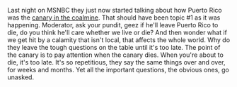 Last night on MSNBC they just now started talking about how Puerto Rico was the <a href="https://en.wiktionary.org/wiki/canary_in_a_coal_mine">canary in the coalmine</a>. That should have been topic #1 as it was happening. Moderator, ask your pundit, geez if he'll leave Puerto Rico to die, do you think he'll care whether we live or die? And then wonder what if we get hit by a calamity that isn't local, that affects the whole world. Why do they leave the tough questions on the table until it's too late. The point of the canary is to pay attention when the canary dies. When you're about to die, it's too late. It's so repetitious, they say the same things over and over, for weeks and months. Yet all the important questions, the obvious ones, go unasked. 
